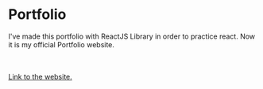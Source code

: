 <h1>Portfolio</h1>


I've made this portfolio with ReactJS Library in order to practice react. Now it is my official Portfolio website.

<br>
<br>
<a href="https://franjodumanovsky.github.io/Portfolio/">Link to the website.</a>
